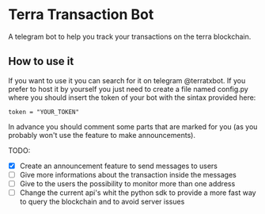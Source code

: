 # Terra Transaction Bot
A telegram bot to help you track your transactions on the terra blockchain.

## How to use it
If you want to use it you can search for it on telegram @terratxbot.
If you prefer to host it by yourself you just need to create a file named config.py where you should insert the token of your bot with the sintax provided here:
```
token = "YOUR_TOKEN"
```
In advance you should comment some parts that are marked for you (as you probably won't use the feature to make announcements).


TODO:
- [x] Create an announcement feature to send messages to users
- [ ] Give more informations about the transaction inside the messages
- [ ] Give to the users the possibility to monitor more than one address
- [ ] Change the current api's whit the python sdk to provide a more fast way to query the blockchain and to avoid server issues
